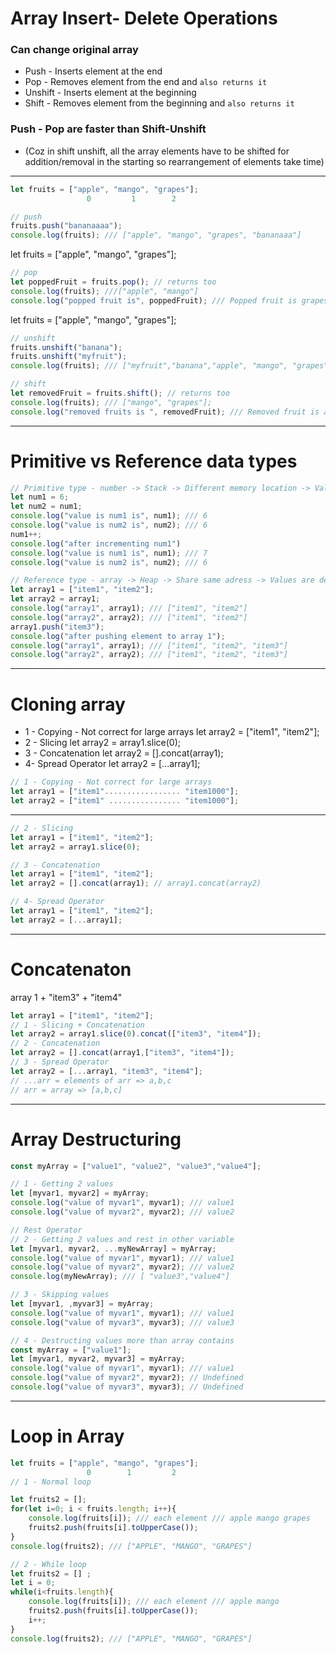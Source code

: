 <!-- ---
marp: true
theme: default
paginate: true
--- -->
# Array Insert- Delete Operations
### Can change original array
* Push - Inserts element at the end
* Pop - Removes element from the end and `also returns it`
* Unshift - Inserts element at the beginning
* Shift - Removes element from the beginning and `also returns it`
### Push - Pop are faster than Shift-Unshift
* (Coz in shift unshift, all the array elements have to be shifted for addition/removal in the starting so rearrangement of elements take time)
---

```js
let fruits = ["apple", "mango", "grapes"];
                 0         1        2        
```
```js
// push 
fruits.push("bananaaaa");
console.log(fruits); /// ["apple", "mango", "grapes", "bananaaa"]
```
let fruits = ["apple", "mango", "grapes"];

```js
// pop 
let poppedFruit = fruits.pop(); // returns too
console.log(fruits); ///["apple", "mango"]
console.log("popped fruit is", poppedFruit); /// Popped fruit is grapes
```
let fruits = ["apple", "mango", "grapes"];
```js
// unshift 
fruits.unshift("banana"); 
fruits.unshift("myfruit"); 
console.log(fruits); /// ["myfruit","banana","apple", "mango", "grapes" ]
```

```js
// shift 
let removedFruit = fruits.shift(); // returns too
console.log(fruits); /// ["mango", "grapes"];
console.log("removed fruits is ", removedFruit); /// Removed fruit is apple 
```
---
# Primitive vs Reference data types

```js
// Primitive type - number -> Stack -> Different memory location -> Values are independent 
let num1 = 6;
let num2 = num1;
console.log("value is num1 is", num1); /// 6
console.log("value is num2 is", num2); /// 6
num1++;
console.log("after incrementing num1")
console.log("value is num1 is", num1); /// 7
console.log("value is num2 is", num2); /// 6
```
```js
// Reference type - array -> Heap -> Share same adress -> Values are dependent
let array1 = ["item1", "item2"];
let array2 = array1;
console.log("array1", array1); /// ["item1", "item2"]
console.log("array2", array2); /// ["item1", "item2"]
array1.push("item3");
console.log("after pushing element to array 1");
console.log("array1", array1); /// ["item1", "item2", "item3"]
console.log("array2", array2); /// ["item1", "item2", "item3"]
```

---
# Cloning array
* 1 - Copying - Not correct for large arrays
let array2 = ["item1", "item2"];
* 2 - Slicing
let array2 = array1.slice(0);
* 3 - Concatenation
let array2 = [].concat(array1); 
* 4- Spread Operator
let array2 = [...array1];


```js
// 1 - Copying - Not correct for large arrays
let array1 = ["item1"................. "item1000"];
let array2 = ["item1" ................ "item1000"];
```
---

```js
// 2 - Slicing
let array1 = ["item1", "item2"];
let array2 = array1.slice(0); 
```
```js
// 3 - Concatenation
let array1 = ["item1", "item2"];
let array2 = [].concat(array1); // array1.concat(array2)
```
```js
// 4- Spread Operator
let array1 = ["item1", "item2"];
let array2 = [...array1];
```

---

# Concatenaton
array 1 + "item3" + "item4"

```js
let array1 = ["item1", "item2"];
// 1 - Slicing + Concatenation
let array2 = array1.slice(0).concat(["item3", "item4"]);
// 2 - Concatenation
let array2 = [].concat(array1,["item3", "item4"]);
// 3 - Spread Operator 
let array2 = [...array1, "item3", "item4"];
// ...arr = elements of arr => a,b,c
// arr = array => [a,b,c] 
```
---
# Array Destructuring

```js
const myArray = ["value1", "value2", "value3","value4"];

// 1 - Getting 2 values 
let [myvar1, myvar2] = myArray;
console.log("value of myvar1", myvar1); /// value1
console.log("value of myvar2", myvar2); /// value2 

// Rest Operator
// 2 - Getting 2 values and rest in other variable
let [myvar1, myvar2, ...myNewArray] = myArray;
console.log("value of myvar1", myvar1); /// value1
console.log("value of myvar2", myvar2); /// value2
console.log(myNewArray); /// [ "value3","value4"]

// 3 - Skipping values
let [myvar1, ,myvar3] = myArray;
console.log("value of myvar1", myvar1); /// value1
console.log("value of myvar3", myvar3); /// value3

// 4 - Destructing values more than array contains
const myArray = ["value1"]; 
let [myvar1, myvar2, myvar3] = myArray;
console.log("value of myvar1", myvar1); /// value1
console.log("value of myvar2", myvar2); // Undefined
console.log("value of myvar3", myvar3); // Undefined
```
---
# Loop in Array
```js
let fruits = ["apple", "mango", "grapes"];
                 0        1         2
// 1 - Normal loop

let fruits2 = [];
for(let i=0; i < fruits.length; i++){
    console.log(fruits[i]); /// each element /// apple mango grapes
    fruits2.push(fruits[i].toUpperCase());
}
console.log(fruits2); /// ["APPLE", "MANGO", "GRAPES"]
```
```js
// 2 - While loop
let fruits2 = [] ;
let i = 0;
while(i<fruits.length){
    console.log(fruits[i]); /// each element /// apple mango
    fruits2.push(fruits[i].toUpperCase());
    i++;
}
console.log(fruits2); /// ["APPLE", "MANGO", "GRAPES"]
```
